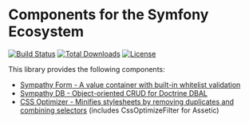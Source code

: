 Components for the Symfony Ecosystem
====================================

[![Build Status](https://travis-ci.org/lastzero/sympathy.png?branch=master)](https://travis-ci.org/lastzero/sympathy)
[![Total Downloads](https://poser.pugx.org/lastzero/sympathy/downloads.svg)](https://packagist.org/packages/lastzero/sympathy)
[![License](https://poser.pugx.org/lastzero/sympathy/license.svg)](https://packagist.org/packages/lastzero/sympathy)

This library provides the following components:
* [Sympathy Form - A value container with built-in whitelist validation](https://github.com/lastzero/sympathy/tree/master/src/Sympathy/Form)
* [Sympathy DB - Object-oriented CRUD for Doctrine DBAL](https://github.com/lastzero/sympathy/tree/master/src/Sympathy/Db)
* [CSS Optimizer - Minifies stylesheets by removing duplicates and combining selectors](https://github.com/lastzero/sympathy/tree/master/src/Sympathy/Css) (includes CssOptimizeFilter for Assetic)
